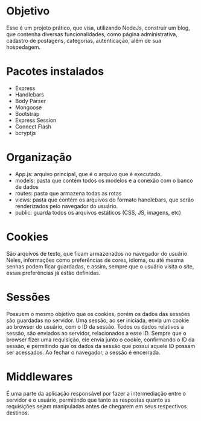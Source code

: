 # Objetivo
Esse é um projeto prático, que visa, utilizando NodeJs, construir um blog, que contenha diversas funcionalidades, como página administrativa, cadastro de postagens, categorias, autenticação, além de sua hospedagem. 

# Pacotes instalados
- Express
- Handlebars
- Body Parser
- Mongoose
- Bootstrap
- Express Session
- Connect Flash
- bcryptjs

# Organização
- App.js: arquivo principal, que é o arquivo que é executado.
- models: pasta que contém todos os modelos e a conexão com o banco de dados
- routes: pasta que armazena todas as rotas
- views: pasta que contém os arquivos do formato handlebars, que serão renderizados pelo navegador do usuário. 
- public: guarda todos os arquivos estáticos (CSS, JS, imagens, etc)

# Cookies
São arquivos de texto, que ficam armazenados no navegador do usuário. Neles, informações como preferências de cores, idioma, ou até mesma senhas podem ficar guardadas, e assim, sempre que o usuário visita o site, essas preferências já estão definidas. 

# Sessões
Possuem o mesmo objetivo que os cookies, porém os dados das sessões são guardadas no servidor. 
Uma sessão, ao ser iniciada, envia um cookie ao browser do usuário, com o ID da sessão. Todos os dados relativos a sessão, são enviados ao servidor, relacionados a esse ID. Sempre que o browser fizer uma requisição, ele envia junto o cookie, confirmando o ID da sessão, e permitindo que os dados da sessão que possui aquele ID possam ser acessados. 
Ao fechar o navegador, a sessão é encerrada. 

# Middlewares
É uma parte da aplicação responsável por fazer a intermediação entre o servidor e o usuário, permitindo que tanto as respostas quanto as requisições sejam manipuladas antes de chegarem em seus respectivos destinos. 